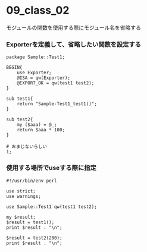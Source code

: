 09_class_02
==========
モジュールの関数を使用する際にモジュール名を省略する

### Exporterを定義して、省略したい関数を設定する
```
package Sample::Test1;

BEGIN{
    use Exporter;
    @ISA = qw(Exporter);
    @EXPORT_OK = qw(test1 test2);
}

sub test1{
    return "Sample-Test1_test1()";
}

sub test2{
    my ($aaa) = @_;
    return $aaa * 100;
}

# おまじないらしい
1;
```

### 使用する場所でuseする際に指定
```
#!/usr/bin/env perl

use strict;
use warnings;

use Sample::Test1 qw(test1 test2);

my $result;
$result = test1();
print $result . "\n";

$result = test2(200);
print $result . "\n";
```


